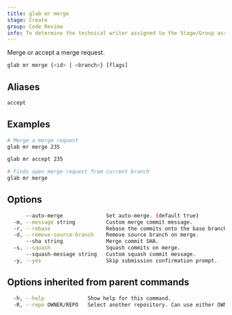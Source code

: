 ```yaml
---
title: glab mr merge
stage: Create
group: Code Review
info: To determine the technical writer assigned to the Stage/Group associated with this page, see https://about.gitlab.com/handbook/product/ux/technical-writing/#assignments
---
```


<!--
This documentation is auto generated by a script.
Please do not edit this file directly. Run `make gen-docs` instead.
-->

Merge or accept a merge request.

```bash title="terminal"
glab mr merge {<id> | <branch>} [flags]
```

## Aliases

```bash title="terminal"
accept
```

## Examples

```bash title="terminal"
# Merge a merge request
glab mr merge 235

glab mr accept 235

# Finds open merge request from current branch
glab mr merge
```

## Options

```bash title="terminal"
      --auto-merge              Set auto-merge. (default true)
  -m, --message string          Custom merge commit message.
  -r, --rebase                  Rebase the commits onto the base branch.
  -d, --remove-source-branch    Remove source branch on merge.
      --sha string              Merge commit SHA.
  -s, --squash                  Squash commits on merge.
      --squash-message string   Custom squash commit message.
  -y, --yes                     Skip submission confirmation prompt.
```

## Options inherited from parent commands

```bash title="terminal"
  -h, --help              Show help for this command.
  -R, --repo OWNER/REPO   Select another repository. Can use either OWNER/REPO or `GROUP/NAMESPACE/REPO` format. Also accepts full URL or Git URL.
```
